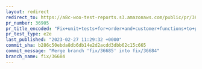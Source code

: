 ```yaml
---
layout: redirect
redirect_to: https://a8c-woo-test-reports.s3.amazonaws.com/public/pr/36905/e2e/index.html
pr_number: 36905
pr_title_encoded: "Fix+unit+tests+for+order+and+customer+functions+to+provide+HPOS+compat."
pr_test_type: e2e
last_published: "2023-02-27 11:29:32 +0000"
commit_sha: b286c50ebda8db6db14e2d2acdd3dbb62c15c665
commit_message: "Merge branch 'fix/36685' into fix/36684"
branch_name: fix/36684
---
```

